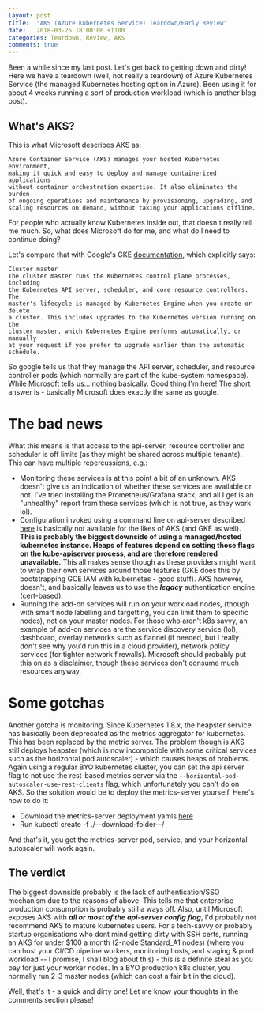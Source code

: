```yaml
---
layout: post
title:  "AKS (Azure Kubernetes Service) Teardown/Early Review"
date:   2018-03-25 18:00:00 +1100
categories: Teardown, Review, AKS
comments: true
---
```


Been a while since my last post. Let's get back to getting down and dirty! Here we have a teardown (well, not really a teardown) of Azure Kubernetes Service (the managed Kubernetes hosting option in Azure). Been using it for about 4 weeks running a sort of production workload (which is another blog post).

What's AKS?
-------------------
This is what Microsoft describes AKS as:
```
Azure Container Service (AKS) manages your hosted Kubernetes environment, 
making it quick and easy to deploy and manage containerized applications 
without container orchestration expertise. It also eliminates the burden 
of ongoing operations and maintenance by provisioning, upgrading, and 
scaling resources on demand, without taking your applications offline.
```

For people who actually know Kubernetes inside out, that doesn't really tell me much. So, what does Microsoft do for me, and what do I need to continue doing?

Let's compare that with Google's GKE [documentation](https://cloud.google.com/kubernetes-engine/docs/concepts/cluster-architecture), which explicitly says:
```
Cluster master
The cluster master runs the Kubernetes control plane processes, including 
the Kubernetes API server, scheduler, and core resource controllers. The 
master's lifecycle is managed by Kubernetes Engine when you create or delete 
a cluster. This includes upgrades to the Kubernetes version running on the 
cluster master, which Kubernetes Engine performs automatically, or manually 
at your request if you prefer to upgrade earlier than the automatic schedule.
```

So google tells us that they manage the API server, scheduler, and resource controller pods (which normally are part of the kube-system namespace). While Microsoft tells us... nothing basically. Good thing I'm here! The short answer is - basically Microsoft does exactly the same as google.

The bad news
================
 What this means is that access to the api-server, resource controller and scheduler is off limits (as they might be shared across multiple tenants). This can have multiple repercussions, e.g.:
* Monitoring these services is at this point a bit of an unknown. AKS doesn't give us an indication of whether these services are available or not. I've tried installing the Prometheus/Grafana stack, and all I get is an "unhealthy" report from these services (which is not true, as they work lol).
* Configuration invoked using a command line on api-server described [here](https://kubernetes.io/docs/reference/generated/kube-apiserver/) is basically not available for the likes of AKS (and GKE as well). **This is probably the biggest downside of using a managed/hosted kubernetes instance. Heaps of features depend on setting those flags on the kube-apiserver process, and are therefore rendered unavailable.** This all makes sense though as these providers might want to wrap their own services around those features (GKE does this by bootstrapping GCE IAM with kubernetes - good stuff). AKS however, doesn't, and basically leaves us to use the ***legacy*** authentication engine (cert-based).
* Running the add-on services will run on your workload nodes, (though with smart node labelling and targetting, you can limit them to specific nodes), not on your master nodes. For those who aren't k8s savvy, an example of add-on services are the service discovery service (lol), dashboard, overlay networks such as flannel (if needed, but I really don't see why you'd run this in a cloud provider), network policy services (for tighter network firewalls). Microsoft should probably put this on as a disclaimer, though these services don't consume much resources anyway.


Some gotchas
================
Another gotcha is monitoring. Since Kubernetes 1.8.x, the heapster service has basically been deprecated as the metrics aggregator for kubernetes. This has been replaced by the metric server. The problem though is AKS still deploys heapster (which is now incompatible with some critical services such as the horizontal pod autoscaler) - which causes heaps of problems. Again using a regular BYO kubernetes cluster, you can set the api server flag to not use the rest-based metrics server via the ``` --horizontal-pod-autoscaler-use-rest-clients ``` flag, which unfortunately you can't do on AKS. So the solution would be to deploy the metrics-server yourself. Here's how to do it:

* Download the metrics-server deployment yamls [here](https://github.com/kubernetes-incubator/metrics-server/tree/master/deploy)
* Run kubectl create -f ./--download-folder--/

And that's it, you get the metrics-server pod, service, and your horizontal autoscaler will work again.

The verdict
-------------------
The biggest downside probably is the lack of authentication/SSO mechanism due to the reasons of above. This tells me that enterprise production consumption is probably still a ways off. Also, until Microsoft exposes AKS with ***all or most of the api-server config flag***, I'd probably not recommend AKS to mature kubernetes users. For a tech-savvy or probably startup organisations who dont mind getting dirty with SSH certs, running an AKS for under $100 a month (2-node Standard_A1 nodes) (where you can host your CI/CD pipeline workers, monitoring hosts, and staging & prod workload -- I promise, I shall blog about this) - this is a definite steal as you pay for just your worker nodes. In a BYO production k8s cluster, you normally run 2-3 master nodes (which can cost a fair bit in the cloud).

Well, that's it - a quick and dirty one! Let me know your thoughts in the comments section please!

